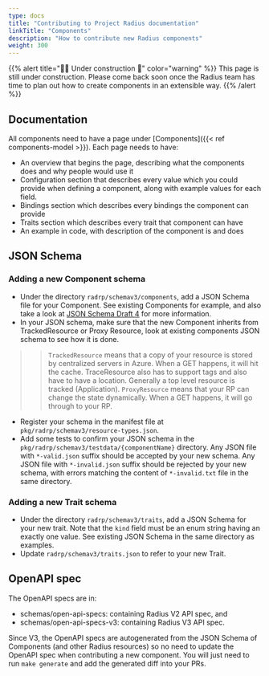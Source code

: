 ```yaml
---
type: docs
title: "Contributing to Project Radius documentation"
linkTitle: "Components"
description: "How to contribute new Radius components"
weight: 300
---
```


{{% alert title="👷‍♂️ Under construction 🚧" color="warning" %}}
This page is still under construction. Please come back soon once the Radius team has time to plan out how to create components in an extensible way.
{{% /alert %}}

## Documentation

All components need to have a page under [Components]({{< ref components-model >}}). Each page needs to have:

- An overview that begins the page, describing what the components does and why people would use it
- Configuration section that describes every value which you could provide when defining a component, along with example values for each field.
- Bindings section which describes every bindings the component can provide
- Traits section which describes every trait that component can have
- An example in code, with description of the component is and does

## JSON Schema

### Adding a new Component schema

- Under the directory `radrp/schemav3/components`, add a JSON Schema file for your Component. See existing Components for example, and also take a look at [JSON Schema Draft 4](https://json-schema.org/specification-links.html#draft-4) for more information.
- In your JSON schema, make sure that the new Component inherits from TrackedResource or Proxy Resource, look at existing components JSON schema to see how it is done.
>> `TrackedResource` means that a copy of your resource is stored by centralized servers in Azure. When a GET happens, it will hit the cache. TraceResource also has to support tags and also have to have a location. Generally a top level resource is tracked (Application).
>> `ProxyResource` means that your RP can change the state dynamically. When a GET happens, it will go through to your RP.
- Register your schema in the manifest file at `pkg/radrp/schemav3/resource-types.json`.
- Add some tests to confirm your JSON schema in the `pkg/radrp/schemav3/testdata/{componentName}` directory. Any JSON file with `*-valid.json` suffix should be accepted by your new schema. Any JSON file with `*-invalid.json` suffix should be rejected by your new schema, with errors matching the content of `*-invalid.txt` file in the same directory.

### Adding a new Trait schema

- Under the directory `radrp/schemav3/traits`, add a JSON Schema for your new trait. Note that the `kind` field must be an enum string having an exactly one value. See existing JSON Schema in the same directory as examples.
- Update `radrp/schemav3/traits.json` to refer to your new Trait.

## OpenAPI spec

The OpenAPI specs are in:
- schemas/open-api-specs: containing Radius V2 API spec, and
- schemas/open-api-specs-v3: containing Radius V3 API spec.

Since V3, the OpenAPI specs are autogenerated from the JSON Schema of Components (and other Radius resources) so no need to update the OpenAPI spec when contributing a new component. You will just need to run `make generate` and add the generated diff into your PRs.

